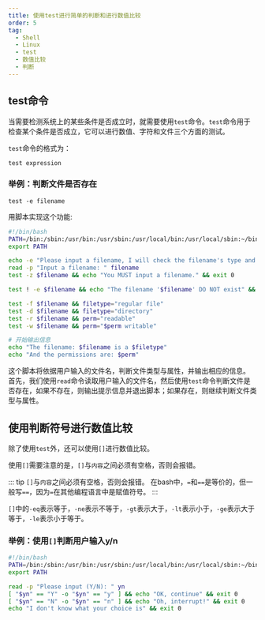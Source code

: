 ```yaml
---
title: 使用test进行简单的判断和进行数值比较
order: 5
tag:
  - Shell
  - Linux
  - test
  - 数值比较
  - 判断
---
```


## test命令

当需要检测系统上的某些条件是否成立时，就需要使用`test`命令。`test`命令用于检查某个条件是否成立，它可以进行数值、字符和文件三个方面的测试。

`test`命令的格式为：

```shell
test expression
```

### 举例：判断文件是否存在

```shell
test -e filename
```

用脚本实现这个功能:
```bash
#!/bin/bash
PATH=/bin:/sbin:/usr/bin:/usr/sbin:/usr/local/bin:/usr/local/sbin:~/bin
export PATH

echo -e "Please input a filename, I will check the filename's type and permission. \n\n"
read -p "Input a filename: " filename
test -z $filename && echo "You MUST input a filename." && exit 0

test ! -e $filename && echo "The filename '$filename' DO NOT exist" && exit 0

test -f $filename && filetype="regular file"
test -d $filename && filetype="directory"
test -r $filename && perm="readable"
test -w $filename && perm="$perm writable"

# 开始输出信息
echo "The filename: $filename is a $filetype"
echo "And the permissions are: $perm"
```

这个脚本将依据用户输入的文件名，判断文件类型与属性，并输出相应的信息。
首先，我们使用`read`命令读取用户输入的文件名，然后使用`test`命令判断文件是否存在，如果不存在，则输出提示信息并退出脚本；如果存在，则继续判断文件类型与属性。

## 使用判断符号进行数值比较

除了使用`test`外，还可以使用`[]`进行数值比较。

使用`[]`需要注意的是，`[]`与`内容`之间必须有空格，否则会报错。

::: tip
`[]`与`内容`之间必须有空格，否则会报错。
在bash中，`=`和`==`是等价的，但一般写`==`，因为`=`在其他编程语言中是赋值符号。
:::

`[]`中的`-eq`表示等于，`-ne`表示不等于，`-gt`表示大于，`-lt`表示小于，`-ge`表示大于等于，`-le`表示小于等于。

### 举例：使用`[]`判断用户输入y/n

```bash
#!/bin/bash
PATH=/bin:/sbin:/usr/bin:/usr/sbin:/usr/local/bin:/usr/local/sbin:~/bin
export PATH

read -p "Please input (Y/N): " yn
[ "$yn" == "Y" -o "$yn" == "y" ] && echo "OK, continue" && exit 0
[ "$yn" == "N" -o "$yn" == "n" ] && echo "Oh, interrupt!" && exit 0
echo "I don't know what your choice is" && exit 0
```